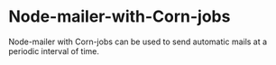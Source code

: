 # Node-mailer-with-Corn-jobs
Node-mailer with Corn-jobs can be used to send automatic mails at a periodic interval of time.

